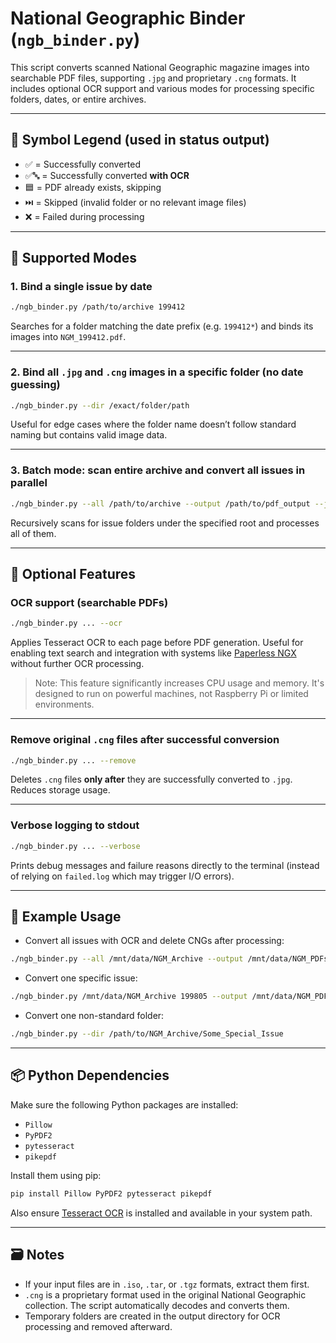 # National Geographic Binder (`ngb_binder.py`)

This script converts scanned National Geographic magazine images into searchable PDF files, supporting `.jpg` and proprietary `.cng` formats. It includes optional OCR support and various modes for processing specific folders, dates, or entire archives.

---

## 🔰 Symbol Legend (used in status output)

- ✅ = Successfully converted
- ✅🔤 = Successfully converted **with OCR**
- 🟦 = PDF already exists, skipping
- ⏭️ = Skipped (invalid folder or no relevant image files)
- ❌ = Failed during processing

---

## 🔧 Supported Modes

### 1. Bind a single issue by date

```bash
./ngb_binder.py /path/to/archive 199412
```

Searches for a folder matching the date prefix (e.g. `199412*`) and binds its images into `NGM_199412.pdf`.

---

### 2. Bind all `.jpg` and `.cng` images in a specific folder (no date guessing)

```bash
./ngb_binder.py --dir /exact/folder/path
```

Useful for edge cases where the folder name doesn’t follow standard naming but contains valid image data.

---

### 3. Batch mode: scan entire archive and convert all issues in parallel

```bash
./ngb_binder.py --all /path/to/archive --output /path/to/pdf_output --jobs 4
```

Recursively scans for issue folders under the specified root and processes all of them.

---

## 🧠 Optional Features

### OCR support (searchable PDFs)

```bash
./ngb_binder.py ... --ocr
```

Applies Tesseract OCR to each page before PDF generation. Useful for enabling text search and integration with systems like [Paperless NGX](https://github.com/paperless-ngx/paperless-ngx) without further OCR processing.

> Note: This feature significantly increases CPU usage and memory. It's designed to run on powerful machines, not Raspberry Pi or limited environments.

---

### Remove original `.cng` files after successful conversion

```bash
./ngb_binder.py ... --remove
```

Deletes `.cng` files **only after** they are successfully converted to `.jpg`. Reduces storage usage.

---

### Verbose logging to stdout

```bash
./ngb_binder.py ... --verbose
```

Prints debug messages and failure reasons directly to the terminal (instead of relying on `failed.log` which may trigger I/O errors).

---

## 🔡 Example Usage

- Convert all issues with OCR and delete CNGs after processing:

```bash
./ngb_binder.py --all /mnt/data/NGM_Archive --output /mnt/data/NGM_PDFs --ocr --remove --jobs 4
```

- Convert one specific issue:

```bash
./ngb_binder.py /mnt/data/NGM_Archive 199805 --output /mnt/data/NGM_PDFs
```

- Convert one non-standard folder:

```bash
./ngb_binder.py --dir /path/to/NGM_Archive/Some_Special_Issue
```

---

## 📦 Python Dependencies

Make sure the following Python packages are installed:

- `Pillow`
- `PyPDF2`
- `pytesseract`
- `pikepdf`

Install them using pip:

```bash
pip install Pillow PyPDF2 pytesseract pikepdf
```

Also ensure [Tesseract OCR](https://github.com/tesseract-ocr/tesseract) is installed and available in your system path.

---

## 🗃 Notes

- If your input files are in `.iso`, `.tar`, or `.tgz` formats, extract them first.
- `.cng` is a proprietary format used in the original National Geographic collection. The script automatically decodes and converts them.
- Temporary folders are created in the output directory for OCR processing and removed afterward.

